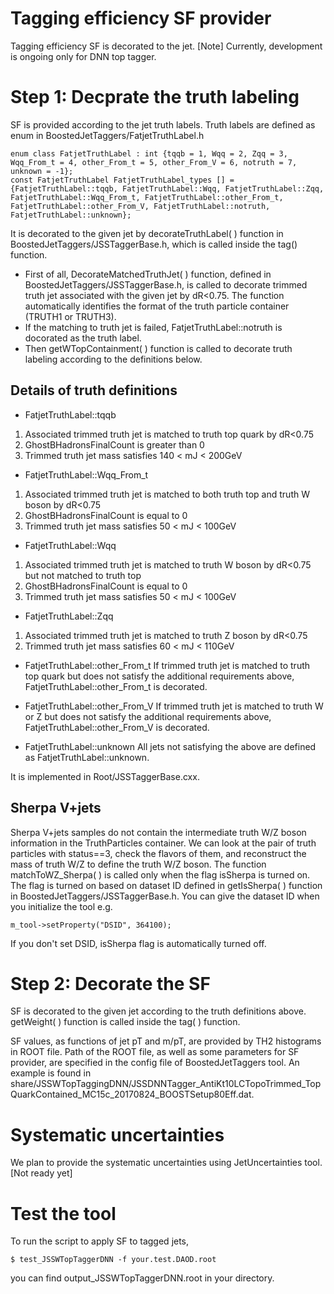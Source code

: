 Tagging efficiency SF provider
===================

Tagging efficiency SF is decorated to the jet.
[Note] Currently, development is ongoing only for DNN top tagger.


Step 1: Decprate the truth labeling
===================

SF is provided according to the jet truth labels.
Truth labels are defined as enum in BoostedJetTaggers/FatjetTruthLabel.h
```
enum class FatjetTruthLabel : int {tqqb = 1, Wqq = 2, Zqq = 3, Wqq_From_t = 4, other_From_t = 5, other_From_V = 6, notruth = 7, unknown = -1};
const FatjetTruthLabel FatjetTruthLabel_types [] = {FatjetTruthLabel::tqqb, FatjetTruthLabel::Wqq, FatjetTruthLabel::Zqq, FatjetTruthLabel::Wqq_From_t, FatjetTruthLabel::other_From_t, FatjetTruthLabel::other_From_V, FatjetTruthLabel::notruth, FatjetTruthLabel::unknown};
```


It is decorated to the given jet by decorateTruthLabel( ) function in BoostedJetTaggers/JSSTaggerBase.h, which is called inside the tag() function.
* First of all, DecorateMatchedTruthJet( ) function, defined in BoostedJetTaggers/JSSTaggerBase.h, is called to decorate trimmed truth jet associated with the given jet by dR<0.75. The function automatically identifies the format of the truth particle container (TRUTH1 or TRUTH3).
* If the matching to truth jet is failed, FatjetTruthLabel::notruth is docorated as the truth label.
* Then getWTopContainment( ) function is called to decorate truth labeling according to the definitions below.

Details of truth definitions
-----------------------------------
* FatjetTruthLabel::tqqb
1. Associated trimmed truth jet is matched to truth top quark by dR<0.75
2. GhostBHadronsFinalCount is greater than 0
3. Trimmed truth jet mass satisfies 140 < mJ < 200GeV

* FatjetTruthLabel::Wqq_From_t
1. Associated trimmed truth jet is matched to both truth top and truth W boson by dR<0.75
2. GhostBHadronsFinalCount is equal to 0
3. Trimmed truth jet mass satisfies 50 < mJ < 100GeV

* FatjetTruthLabel::Wqq
1. Associated trimmed truth jet is matched to truth W boson by dR<0.75 but not matched to truth top
2. GhostBHadronsFinalCount is equal to 0
3. Trimmed truth jet mass satisfies 50 < mJ < 100GeV

* FatjetTruthLabel::Zqq
1. Associated trimmed truth jet is matched to truth Z boson by dR<0.75
2. Trimmed truth jet mass satisfies 60 < mJ < 110GeV

* FatjetTruthLabel::other_From_t
If trimmed truth jet is matched to truth top quark but does not satisfy the additional requirements above, FatjetTruthLabel::other_From_t is decorated.

* FatjetTruthLabel::other_From_V
If trimmed truth jet is matched to truth W or Z but does not satisfy the additional requirements above, FatjetTruthLabel::other_From_V is decorated.

* FatjetTruthLabel::unknown
All jets not satisfying the above are defined as FatjetTruthLabel::unknown.

It is implemented in Root/JSSTaggerBase.cxx.


Sherpa V+jets
-----------------------------------
Sherpa V+jets samples do not contain the intermediate truth W/Z boson information in the TruthParticles container.
We can look at the pair of truth particles with status==3, check the flavors of them, and reconstruct the mass of truth W/Z to define the truth W/Z boson.
The function matchToWZ_Sherpa( ) is called only when the flag isSherpa is turned on. The flag is turned on based on dataset ID defined in getIsSherpa( ) function in BoostedJetTaggers/JSSTaggerBase.h.
You can give the dataset ID when you initialize the tool e.g.
```
m_tool->setProperty("DSID", 364100);
```
If you don't set DSID, isSherpa flag is automatically turned off.






Step 2: Decorate the SF
===================

SF is decorated to the given jet according to the truth definitions above.
getWeight( ) function is called inside the tag( ) function.

SF values, as functions of jet pT and m/pT, are provided by TH2 histograms in ROOT file.
Path of the ROOT file, as well as some parameters for SF provider, are specified in the config file of BoostedJetTaggers tool.
An example is found in share/JSSWTopTaggingDNN/JSSDNNTagger_AntiKt10LCTopoTrimmed_TopQuarkContained_MC15c_20170824_BOOSTSetup80Eff.dat.




Systematic uncertainties
===================

We plan to provide the systematic uncertainties using JetUncertainties tool.
[Not ready yet]




Test the tool
===================
To run the script to apply SF to tagged jets,
```
$ test_JSSWTopTaggerDNN -f your.test.DAOD.root
```
you can find output_JSSWTopTaggerDNN.root in your directory.
